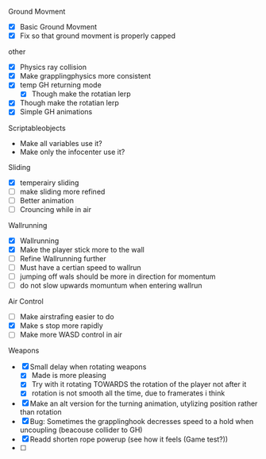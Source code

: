 Ground Movment
- [x] Basic Ground Movment
- [x] Fix so that ground movment is properly capped

other
- [x] Physics ray collision
- [x] Make grapplingphysics more consistent
- [x] temp GH returning mode
	- [x] Though make the rotatian lerp
- [x] Though make the rotatian lerp
- [x] Simple GH animations

Scriptableobjects
- Make all variables use it?
- Make only the infocenter use it?

Sliding
- [x] temperairy sliding
- [ ] make sliding more refined
- [ ] Better animation
- [ ] Crouncing while in air

Wallrunning
- [x] Wallrunning
- [x] Make the player stick more to the wall
- [ ] Refine Wallrunning further
- [ ] Must have a certian speed to wallrun
- [ ] jumping off wals should be more in direction for momentum
- [ ] do not slow upwards momuntum when entering wallrun

Air Control
- [ ] Make airstrafing easier to do
- [x] Make s stop more rapidly
- [ ] Make more WASD control in air

Weapons
- [x] Small delay when rotating weapons
	- [x] Made is more pleasing
	- [x] Try with it rotating TOWARDS the rotation of the player not after it
	- [x] rotation is not smooth all the time, due to framerates i think
- [x] Make an alt version for the turning animation, utylizing position rather than rotation
- [x] Bug: Sometimes the grapplinghook decresses speed to a hold when uncoupling (beacouse collider to GH)
- [x] Readd shorten rope powerup (see how it feels (Game test?))
- [ ] 